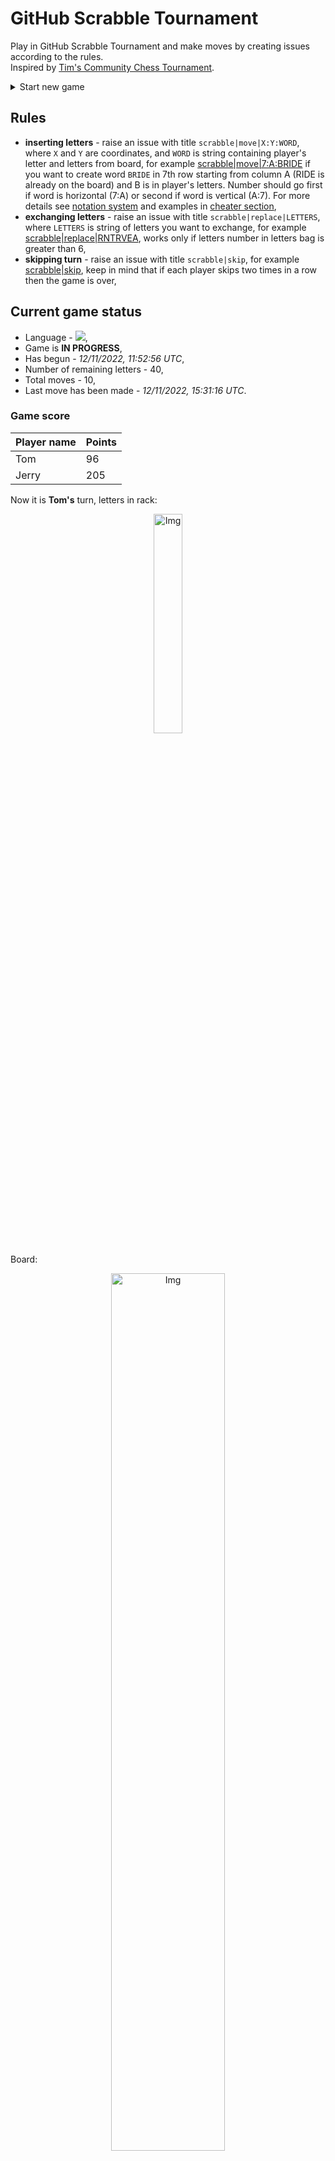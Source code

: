 
# GitHub Scrabble Tournament
Play in GitHub Scrabble Tournament and make moves by creating issues according to the rules.    
Inspired by [Tim's Community Chess Tournament](https://github.com/timburgan/).

<details>
  <summary>Start new game</summary>
  
 
 - [GB](https://github.com/radosz99/radosz99/issues/new?title=scrabble%7Cinit%7CGB&body=Just+push+%27Submit+new+issue%27+or+update+with+your+move)  ![](https://raw.githubusercontent.com/radosz99/radosz99/main/flags/GB.png)
 - [PL](https://github.com/radosz99/radosz99/issues/new?title=scrabble%7Cinit%7CPL&body=Just+push+%27Submit+new+issue%27+or+update+with+your+move)  ![](https://raw.githubusercontent.com/radosz99/radosz99/main/flags/PL.png)
 - [ES](https://github.com/radosz99/radosz99/issues/new?title=scrabble%7Cinit%7CES&body=Just+push+%27Submit+new+issue%27+or+update+with+your+move)  ![](https://raw.githubusercontent.com/radosz99/radosz99/main/flags/ES.png)
 - [DE](https://github.com/radosz99/radosz99/issues/new?title=scrabble%7Cinit%7CDE&body=Just+push+%27Submit+new+issue%27+or+update+with+your+move)  ![](https://raw.githubusercontent.com/radosz99/radosz99/main/flags/DE.png)
 - [FR](https://github.com/radosz99/radosz99/issues/new?title=scrabble%7Cinit%7CFR&body=Just+push+%27Submit+new+issue%27+or+update+with+your+move)  ![](https://raw.githubusercontent.com/radosz99/radosz99/main/flags/FR.png)
</details>
        

## Rules
 - **inserting letters** - raise an issue with title `scrabble|move|X:Y:WORD`, where `X` and `Y` are coordinates, and `WORD` is string containing player's letter and letters from board, for example [scrabble&#124;move&#124;7:A:BRIDE](https://github.com/radosz99/radosz99/issues/new?title=scrabble%7Cmove%7C7%3AA%3ABRIDE&body=Just+push+%27Submit+new+issue%27+or+update+with+your+move) if you want to create word `BRIDE` in 7th row starting from column A (RIDE is already on the board) and B is in player's letters. Number should go first if word is horizontal (7:A) or second if word is vertical (A:7). For more details see [notation system](https://en.wikipedia.org/wiki/Scrabble#Notation_system) and examples in [cheater section](#cheater),
 - **exchanging letters** - raise an issue with title `scrabble|replace|LETTERS`, where `LETTERS` is string of letters you want to exchange, for example [scrabble&#124;replace&#124;RNTRVEA](https://github.com/radosz99/radosz99/issues/new?title=scrabble%7Creplace%7CRNTRVEA&body=Just+push+%27Submit+new+issue%27+or+update+with+your+move), works only if letters number in letters bag is greater than 6,
 - **skipping turn** - raise an issue with title `scrabble|skip`, for example [scrabble&#124;skip](https://github.com/radosz99/radosz99/issues/new?title=scrabble%7Cskip&body=Just+push+%27Submit+new+issue%27+or+update+with+your+move), keep in mind that if each player skips two times in a row then the game is over,

## Current game status
 - Language - ![](https://raw.githubusercontent.com/radosz99/radosz99/main/flags/ES.png),
 - Game is **IN PROGRESS**,
 - Has begun - *12/11/2022, 11:52:56 UTC*,
 - Number of remaining letters - 40,
 - Total moves - 10,
 - Last move has been made - *12/11/2022, 15:31:16 UTC*.
    
### Game score
| Player name | Points |
 | - | - |  
| Tom | 96
| Jerry | 205

Now it is **Tom's** turn, letters in rack:
<p align="center">
    <img src="https://raw.githubusercontent.com/radosz99/radosz99/main/rack.png" width=30% alt="Img"/>
</p>

Board:
<p align="center">
<img src="https://raw.githubusercontent.com/radosz99/radosz99/main/board.png" width=60% alt="Img"/>
</p>
    
## User leaderboard
| Moves | Who | Points |
| - | - | - |
| 10 | [@radosz99](github.com/radosz99)| 301

<a name="cheater"></a>
## Cheater section  
Try out my algorithm and check the moves that were found based on the state of the board and rack. :cowboy_hat_face:
<details>
  <summary>Reveal some fancy moves :)</summary>
  
  | Id | Move | Points |
  | - | - | - |  
|1 | [O:3:trovaren](https://github.com/radosz99/radosz99/issues/new?title=scrabble%7Cmove%7CO%3A3%3Atrovaren&body=Just+push+%27Submit+new+issue%27+or+update+with+your+move) | 86 
|2 | [14:F:trovaren](https://github.com/radosz99/radosz99/issues/new?title=scrabble%7Cmove%7C14%3AF%3Atrovaren&body=Just+push+%27Submit+new+issue%27+or+update+with+your+move) | 62 
|3 | [O:2:renovar](https://github.com/radosz99/radosz99/issues/new?title=scrabble%7Cmove%7CO%3A2%3Arenovar&body=Just+push+%27Submit+new+issue%27+or+update+with+your+move) | 33 
|4 | [O:2:revotan](https://github.com/radosz99/radosz99/issues/new?title=scrabble%7Cmove%7CO%3A2%3Arevotan&body=Just+push+%27Submit+new+issue%27+or+update+with+your+move) | 33 
|5 | [O:2:revotar](https://github.com/radosz99/radosz99/issues/new?title=scrabble%7Cmove%7CO%3A2%3Arevotar&body=Just+push+%27Submit+new+issue%27+or+update+with+your+move) | 33 
|6 | [O:3:trovare](https://github.com/radosz99/radosz99/issues/new?title=scrabble%7Cmove%7CO%3A3%3Atrovare&body=Just+push+%27Submit+new+issue%27+or+update+with+your+move) | 33 
|7 | [O:3:trovera](https://github.com/radosz99/radosz99/issues/new?title=scrabble%7Cmove%7CO%3A3%3Atrovera&body=Just+push+%27Submit+new+issue%27+or+update+with+your+move) | 33 
|8 | [O:2:renova](https://github.com/radosz99/radosz99/issues/new?title=scrabble%7Cmove%7CO%3A2%3Arenova&body=Just+push+%27Submit+new+issue%27+or+update+with+your+move) | 30 
|9 | [O:2:revota](https://github.com/radosz99/radosz99/issues/new?title=scrabble%7Cmove%7CO%3A2%3Arevota&body=Just+push+%27Submit+new+issue%27+or+update+with+your+move) | 30 
|10 | [O:3:trovan](https://github.com/radosz99/radosz99/issues/new?title=scrabble%7Cmove%7CO%3A3%3Atrovan&body=Just+push+%27Submit+new+issue%27+or+update+with+your+move) | 30 
</details>
    
## Latest moves
<details>
<summary>Show 10 latest moves</summary>
  
  
  | Id | Type | Move / Letters to replace | Created words / New letters | Date | Points | Player | Who |
  | - | - | - | - | - | - | - | - |
|9| INSERT | 5:L:saxo | ['SAXO'] | 12/11/2022, 15:31:15 UTC | 27 | Jerry | [@radosz99](github.com/radosz99) |
|8| INSERT | 12:C:indique | ['INDIQUE'] | 12/11/2022, 14:18:31 UTC | 36 | Tom | [@radosz99](github.com/radosz99) |
|7| INSERT | H:9:difuso | ['DIFUSO'] | 12/11/2022, 14:06:39 UTC | 42 | Jerry | [@radosz99](github.com/radosz99) |
|6| INSERT | 8:I:chucen | ['CHUCEN'] | 12/11/2022, 13:57:36 UTC | 12 | Tom | [@radosz99](github.com/radosz99) |
|5| INSERT | 1:I:cigarro | ['CIGARRO'] | 12/11/2022, 13:53:41 UTC | 36 | Jerry | [@radosz99](github.com/radosz99) |
|4| INSERT | 9:F:yudo | ['YUDO'] | 12/11/2022, 13:50:31 UTC | 16 | Tom | [@radosz99](github.com/radosz99) |
|3| INSERT | L:1:adensase | ['ADENSASE'] | 12/11/2022, 13:44:00 UTC | 70 | Jerry | [@radosz99](github.com/radosz99) |
|2| INSERT | 4:H:lamin | ['LAMIN'] | 12/11/2022, 13:40:50 UTC | 14 | Tom | [@radosz99](github.com/radosz99) |
|1| INSERT | I:3:zarcecho | ['ZARCECHO'] | 12/11/2022, 13:36:05 UTC | 30 | Jerry | [@radosz99](github.com/radosz99) |
|0| INSERT | 7:H:je | ['JE'] | 12/11/2022, 12:21:25 UTC | 18 | Tom | [@radosz99](github.com/radosz99) |
</details>
    